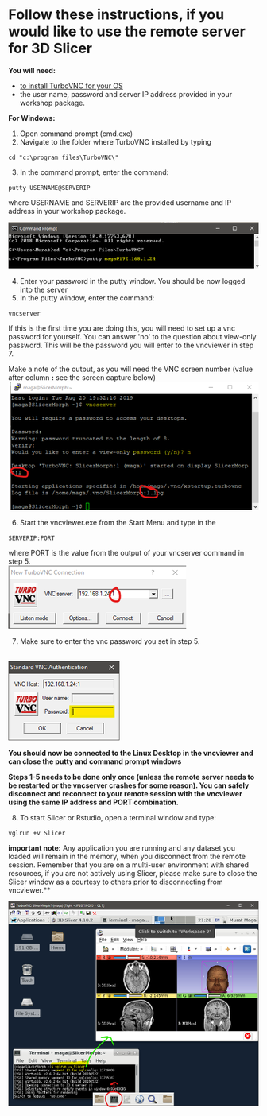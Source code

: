 # Follow these instructions, if you would like to use the remote server for 3D Slicer
**You will need:**

* [to install TurboVNC for your OS](https://sourceforge.net/projects/turbovnc/files/)
* the user name, password and server IP address provided in your workshop package. 

**For Windows:**

1. Open command prompt (cmd.exe)
2. Navigate to the folder where TurboVNC installed by typing
```
cd "c:\program files\TurboVNC\"
```
3. In the command prompt, enter the command:
```
putty USERNAME@SERVERIP
```
where USERNAME and SERVERIP are the provided username and IP address in your workshop package.


<img src="images/command.png"></br>

4. Enter your password in the putty window. You should be now logged into the server
5. In the putty window, enter the command:
```
vncserver
```
If this is the first time you are doing this, you will need to set up a vnc password for yourself. You can answer 'no' to the question about view-only password. This will be the password you will enter to the vncviewer in step 7.

Make a note of the output, as you will need the VNC screen number (value after column **:** see the screen capture below) 
</br>
<img src="images/putty.png">

6. Start the vncviewer.exe from the Start Menu and type in the 
```
SERVERIP:PORT
```
where PORT is the value from the output of your vncserver command in step 5.
</br>
<img src="images/vncviewer.png">

7. Make sure to enter the vnc password you set in step 5. 
</br>

<img src="images/vncviewer2.png">

**You should now be connected to the Linux Desktop in the vncviewer and can close the putty and command prompt windows**

**Steps 1-5 needs to be done only once (unless the remote server needs to be restarted or the vncserver crashes for some reason). You can safely disconnect and reconnect to your remote session with the vncviewer using the same IP address and PORT combination.**


8. To start Slicer or Rstudio, open a terminal window and type:
```
vglrun +v Slicer 
```

**important note:** Any application you are running and any dataset you loaded will remain in the memory, when you disconnect from the remote session. Remember that you are on a multi-user environment with shared resources, if you are not actively using Slicer, please make sure to close the Slicer window as a courtesy to others prior to disconnecting from vncviewer.**

<img src="images/vnc_running.png" align="left">
